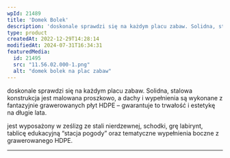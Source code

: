 ```yaml
---
wpId: 21489
title: 'Domek Bolek'
description: 'doskonale sprawdzi się na każdym placu zabaw. Solidna, stalowa konstrukcja jest malowana proszkowo, a dachy i wypełnienia są wykonane z fantazyjnie grawerowanych płyt HDPE – gwarantuje to trwałość i estetykę na długie lata. jest wyposażony w ześlizg ze stali nierdzewnej, schodki, grę labirynt, tablicę edukacyjną "stacja pogody" oraz tematyczne wypełnienia boczne z grawerowanego HDPE.'
type: product
createdAt: 2022-12-29T14:28:14
modifiedAt: 2024-07-31T16:34:31
featuredMedia:
  id: 21495
  src: "11.56.02.000-1.png"
  alt: "domek bolek na plac zabaw"
---
```



doskonale sprawdzi się na każdym placu zabaw. Solidna, stalowa konstrukcja jest malowana proszkowo, a dachy i wypełnienia są wykonane z fantazyjnie grawerowanych płyt HDPE – gwarantuje to trwałość i estetykę na długie lata.

jest wyposażony w ześlizg ze stali nierdzewnej, schodki, grę labirynt, tablicę edukacyjną “stacja pogody” oraz tematyczne wypełnienia boczne z grawerowanego HDPE.

* * *